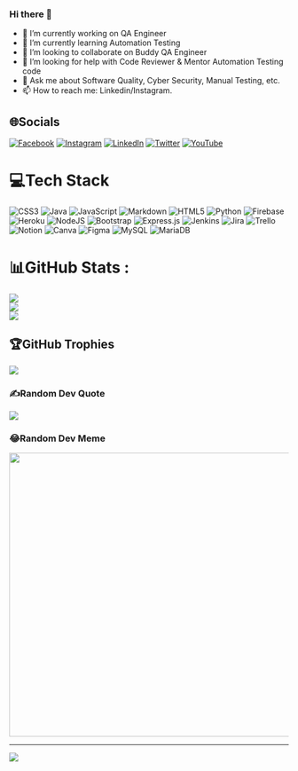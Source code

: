 ### Hi there 👋

<!-- **ericorahmad1/ericorahmad1** is a ✨ _special_ ✨ repository because its `README.md` (this file) appears on your GitHub profile.

Here are some ideas to get you started: -->

- 🔭 I’m currently working on QA Engineer
- 🌱 I’m currently learning Automation Testing 
- 👯 I’m looking to collaborate on Buddy QA Engineer
- 🤔 I’m looking for help with Code Reviewer & Mentor Automation Testing code
- 💬 Ask me about Software Quality, Cyber Security, Manual Testing, etc. 
- 📫 How to reach me: Linkedin/Instagram. 
 

## 🌐Socials
[![Facebook](https://img.shields.io/badge/Facebook-%231877F2.svg?logo=Facebook&logoColor=white)](https://www.facebook.com/blackhackerinside) [![Instagram](https://img.shields.io/badge/Instagram-%23E4405F.svg?logo=Instagram&logoColor=white)](https://instagram.com/ericorahmad1) [![LinkedIn](https://img.shields.io/badge/LinkedIn-%230077B5.svg?logo=linkedin&logoColor=white)](https://www.linkedin.com/in/erico-rahmad-darmanto-3aab01126/) [![Twitter](https://img.shields.io/badge/Twitter-%231DA1F2.svg?logo=Twitter&logoColor=white)](https://twitter.com/0xn0thing) [![YouTube](https://img.shields.io/badge/YouTube-%23FF0000.svg?logo=YouTube&logoColor=white)](https://www.youtube.com/channel/UCkbrTJx2SgIP50tGmbxgEQQ) 

# 💻Tech Stack
![CSS3](https://img.shields.io/badge/css3-%231572B6.svg?style=for-the-badge&logo=css3&logoColor=white) ![Java](https://img.shields.io/badge/java-%23ED8B00.svg?style=for-the-badge&logo=java&logoColor=white) ![JavaScript](https://img.shields.io/badge/javascript-%23323330.svg?style=for-the-badge&logo=javascript&logoColor=%23F7DF1E) ![Markdown](https://img.shields.io/badge/markdown-%23000000.svg?style=for-the-badge&logo=markdown&logoColor=white) ![HTML5](https://img.shields.io/badge/html5-%23E34F26.svg?style=for-the-badge&logo=html5&logoColor=white) ![Python](https://img.shields.io/badge/python-3670A0?style=for-the-badge&logo=python&logoColor=ffdd54) ![Firebase](https://img.shields.io/badge/firebase-%23039BE5.svg?style=for-the-badge&logo=firebase) ![Heroku](https://img.shields.io/badge/heroku-%23430098.svg?style=for-the-badge&logo=heroku&logoColor=white) ![NodeJS](https://img.shields.io/badge/node.js-6DA55F?style=for-the-badge&logo=node.js&logoColor=white) ![Bootstrap](https://img.shields.io/badge/bootstrap-%23563D7C.svg?style=for-the-badge&logo=bootstrap&logoColor=white) ![Express.js](https://img.shields.io/badge/express.js-%23404d59.svg?style=for-the-badge&logo=express&logoColor=%2361DAFB) ![Jenkins](https://img.shields.io/badge/jenkins-%232C5263.svg?style=for-the-badge&logo=jenkins&logoColor=white) ![Jira](https://img.shields.io/badge/jira-%230A0FFF.svg?style=for-the-badge&logo=jira&logoColor=white) ![Trello](https://img.shields.io/badge/Trello-%23026AA7.svg?style=for-the-badge&logo=Trello&logoColor=white) ![Notion](https://img.shields.io/badge/Notion-%23000000.svg?style=for-the-badge&logo=notion&logoColor=white) ![Canva](https://img.shields.io/badge/Canva-%2300C4CC.svg?style=for-the-badge&logo=Canva&logoColor=white) 	![Figma](https://img.shields.io/badge/figma-%23F24E1E.svg?style=for-the-badge&logo=figma&logoColor=white) ![MySQL](https://img.shields.io/badge/mysql-%2300f.svg?style=for-the-badge&logo=mysql&logoColor=white) ![MariaDB](https://img.shields.io/badge/MariaDB-003545?style=for-the-badge&logo=mariadb&logoColor=white)

# 📊GitHub Stats :
![](https://github-readme-stats.vercel.app/api?username=ericorahmad1&theme=dark&hide_border=false&include_all_commits=true&count_private=true)<br/>
![](https://github-readme-streak-stats.herokuapp.com/?user=ericorahmad1&theme=dark&hide_border=false)<br/>
![](https://github-readme-stats.vercel.app/api/top-langs/?username=ericorahmad1&theme=dark&hide_border=false&include_all_commits=true&count_private=true&layout=compact)

## 🏆GitHub Trophies
![](https://github-profile-trophy.vercel.app/?username=ericorahmad1&theme=dracula&no-frame=false&no-bg=true&margin-w=4)

### ✍️Random Dev Quote
![](https://quotes-github-readme.vercel.app/api?type=horizontal&theme=dark)

### 😂Random Dev Meme
<img src="https://random-memer.herokuapp.com/" width="512px"/>

---
[![](https://visitcount.itsvg.in/api?id=ericorahmad1&icon=2&color=6)](https://visitcount.itsvg.in)
